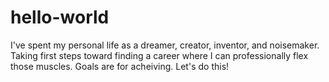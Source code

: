 # hello-world

I've spent my personal life as a dreamer, creator, inventor, and noisemaker. Taking first steps toward finding a career where I can professionally flex those muscles. Goals are for acheiving. Let's do this!
